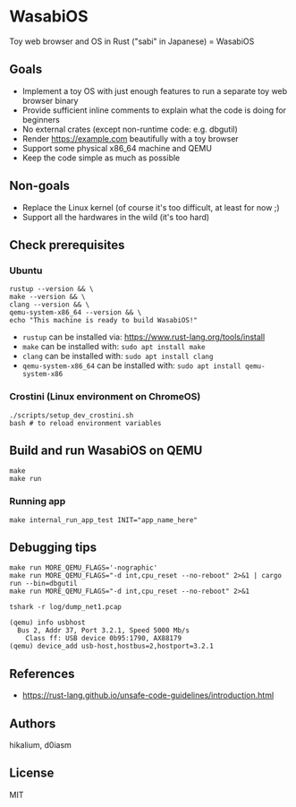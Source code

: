 # WasabiOS
Toy web browser and OS in Rust ("sabi" in Japanese) = WasabiOS

## Goals

- Implement a toy OS with just enough features to run a separate toy web browser binary
- Provide sufficient inline comments to explain what the code is doing for beginners
- No external crates (except non-runtime code: e.g. dbgutil)
- Render https://example.com beautifully with a toy browser
- Support some physical x86\_64 machine and QEMU
- Keep the code simple as much as possible

## Non-goals

- Replace the Linux kernel (of course it's too difficult, at least for now ;)
- Support all the hardwares in the wild (it's too hard)

## Check prerequisites

### Ubuntu

```
rustup --version && \
make --version && \
clang --version && \
qemu-system-x86_64 --version && \
echo "This machine is ready to build WasabiOS!"
```

- `rustup` can be installed via: https://www.rust-lang.org/tools/install
- `make` can be installed with: `sudo apt install make`
- `clang` can be installed with: `sudo apt install clang`
- `qemu-system-x86_64` can be installed with: `sudo apt install qemu-system-x86`

### Crostini (Linux environment on ChromeOS)

```
./scripts/setup_dev_crostini.sh
bash # to reload environment variables
```

## Build and run WasabiOS on QEMU

```
make
make run
```

### Running app

```
make internal_run_app_test INIT="app_name_here"
```

## Debugging tips

```
make run MORE_QEMU_FLAGS='-nographic'
make run MORE_QEMU_FLAGS="-d int,cpu_reset --no-reboot" 2>&1 | cargo run --bin=dbgutil
make run MORE_QEMU_FLAGS="-d int,cpu_reset --no-reboot" 2>&1
```

```
tshark -r log/dump_net1.pcap
```

```
(qemu) info usbhost
  Bus 2, Addr 37, Port 3.2.1, Speed 5000 Mb/s
    Class ff: USB device 0b95:1790, AX88179
(qemu) device_add usb-host,hostbus=2,hostport=3.2.1
```

## References
- https://rust-lang.github.io/unsafe-code-guidelines/introduction.html

## Authors

hikalium, d0iasm

## License

MIT
